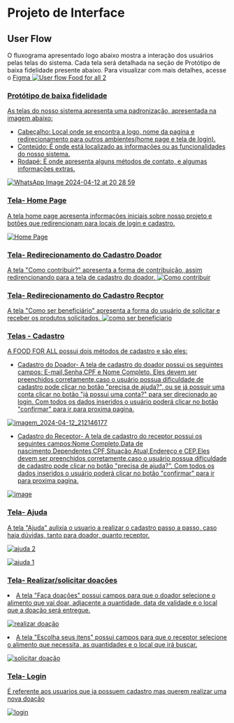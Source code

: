 
# Projeto de Interface

## User Flow

O fluxograma apresentado logo abaixo mostra a interação dos usuários pelas telas do sistema. Cada tela será detalhada na seção de Protótipo de baixa fidelidade presente abaixo. Para visualizar com mais detalhes, acesse o 
<a href="https://www.figma.com/file/KWezyqYortbK9S1cvFNpDj/Welcome-to-FigJam?type=whiteboard&node-id=0-1&t=B6ku2UXZTKvuTssy-0"> Figma
![User flow Food for all 2](https://github.com/ICEI-PUC-Minas-PMV-ADS/pmv-ads-2024-1-e1-proj-web-t7-projeto-ong/assets/163361061/0083316f-6372-481d-bfd0-ea52bd32573c)


### Protótipo de baixa fidelidade

As telas do nosso sistema apresenta uma padronização, apresentada na imagem abaixo:
<ul>
<li>Cabeçalho: Local onde se encontra a logo, nome da pagina e redirecionamento para outros ambientes(home page e tela de login).
</li>
 
 <li>Conteúdo: É onde está localizado as informações ou as funcionalidades do nosso sistema.
</li>

<li>Rodapé: É onde apresenta alguns métodos de contato, e algumas informações extras. 
</li>
</ul>


![WhatsApp Image 2024-04-12 at 20 28 59](https://github.com/ICEI-PUC-Minas-PMV-ADS/pmv-ads-2024-1-e1-proj-web-t7-projeto-ong/assets/163361061/beee02f8-3e64-462c-bc41-09815b797340)

### Tela- Home Page

A tela home page apresenta informações iniciais sobre nosso projeto e botões que redirencionam para locais de login e cadastro.

![Home Page](https://github.com/ICEI-PUC-Minas-PMV-ADS/pmv-ads-2024-1-e1-proj-web-t7-projeto-ong/assets/163361061/79acd58e-ed07-4a4f-b603-31e913d62d6a)

### Tela- Redirecionamento do Cadastro Doador
A tela "Como contribuir?" apresenta a forma de contribuição, assim redirencionando para a tela de cadastro do doador.
![Como contribuir](https://github.com/ICEI-PUC-Minas-PMV-ADS/pmv-ads-2024-1-e1-proj-web-t7-projeto-ong/assets/163361061/accd62f0-04b8-4abf-88cd-df76cb0ad67f)

### Tela- Redirecionamento do Cadastro Recptor
A tela "Como ser beneficiário" apresenta a forma do usuário de solicitar e receber os produtos solicitados.
![como ser beneficiario](https://github.com/ICEI-PUC-Minas-PMV-ADS/pmv-ads-2024-1-e1-proj-web-t7-projeto-ong/assets/163361061/2d3191ff-9f82-46cc-9080-be70b8c46ab5)

### Telas - Cadastro
A FOOD FOR ALL possui dois métodos de cadastro e são eles:
<ul>
<li>Cadastro do Doador- A tela de cadastro do doador possui os seguintes campos: E-mail,Senha,CPF e Nome Completo. Eles devem ser preenchidos corretamente,caso o usuário possua dificuldade de cadastro pode clicar no botão "precisa de ajuda?", ou se já possuir uma conta clicar no botão "já possui uma conta?" para ser direcionado ao login. Com todos os dados inseridos o usuário poderá clicar no botão "confirmar" para ir para proxima pagina.  </li>

</ul>

![imagem_2024-04-12_212146177](https://github.com/ICEI-PUC-Minas-PMV-ADS/pmv-ads-2024-1-e1-proj-web-t7-projeto-ong/assets/163361061/17bc6a43-a77d-412c-a585-74e0c035991b)

<ul>
 <li>Cadastro do Receptor- A tela de cadastro do receptor possui os seguintes campos:Nome Completo,Data de nascimento,Dependentes,CPF,Situação Atual,Endereço e CEP.Eles devem ser preenchidos corretamente,caso o usuário possua dificuldade de cadastro pode clicar no botão "precisa de ajuda?". Com todos os dados inseridos o usuário poderá clicar no botão "confirmar" para ir para proxima pagina.
  
 </li>
</ul>

![image](https://github.com/ICEI-PUC-Minas-PMV-ADS/pmv-ads-2024-1-e1-proj-web-t7-projeto-ong/assets/163361061/56e531fc-f8f9-46b8-b906-6d344d01d461)


### Tela- Ajuda
A tela "Ajuda" aulixia o usuario a realizar o cadastro passo a passo, caso haja dúvidas, tanto para doador, quanto receptor.

![ajuda 2](https://github.com/ICEI-PUC-Minas-PMV-ADS/pmv-ads-2024-1-e1-proj-web-t7-food-for-all/assets/160599457/1b9bb8a8-ec96-498f-8de6-e1e8c1ac04ee)

![ajuda 1](https://github.com/ICEI-PUC-Minas-PMV-ADS/pmv-ads-2024-1-e1-proj-web-t7-food-for-all/assets/160599457/56189e7a-de7e-44f9-848a-601086322f58)

### Tela- Realizar/solicitar doações

 <li>A tela "Faça doações" possui campos para que o doador selecione o alimento que vai doar, adjacente a quantidade, data de validade e o local que a doação será entregue.

![realizar doação](https://github.com/ICEI-PUC-Minas-PMV-ADS/pmv-ads-2024-1-e1-proj-web-t7-food-for-all/assets/160599457/300645e8-94bd-4abe-9f1f-7f855d5f0857)


 <li>A tela "Escolha seus itens" possui campos para que o receptor selecione o alimento que necessita, as quantidades e o local que irá buscar.

![solicitar doação](https://github.com/ICEI-PUC-Minas-PMV-ADS/pmv-ads-2024-1-e1-proj-web-t7-food-for-all/assets/160599457/294be387-1f6d-4dab-b9e0-81a581a8b38f)


### Tela- Login

É referente aos usuarios que ja possuem cadastro mas querem realizar uma nova doação 

![login](https://github.com/ICEI-PUC-Minas-PMV-ADS/pmv-ads-2024-1-e1-proj-web-t7-food-for-all/assets/160599457/be8c56b3-ec30-4f2b-aeaa-de61e2aeb6fa)






